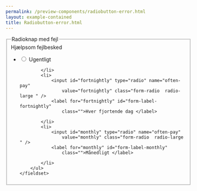 ```yaml
--- 
permalink: /preview-components/radiobutton-error.html
layout: example-contained 
title: Radiobutton-error.html
---
```

<div class="form-group form-error">
    <fieldset>
        <legend class="h5">Radioknap med fejl</legend>
        <span class="form-error-message" role="alert">Hjælpsom
            fejlbesked</span>
        <ul class="nobullet-list">
            <li>
                <input id="weekly" type="radio" name="often-pay"
                    value="weekly" class="form-radio  radio-large " />
                <label for="weekly" id="form-label-weekly"
                    class="">Ugentligt </label>

            </li>
            <li>
                <input id="fortnightly" type="radio" name="often-pay"
                    value="fortnightly" class="form-radio  radio-large " />
                <label for="fortnightly" id="form-label-fortnightly"
                    class="">Hver fjortende dag </label>

            </li>
            <li>
                <input id="monthly" type="radio" name="often-pay"
                    value="monthly" class="form-radio  radio-large " />
                <label for="monthly" id="form-label-monthly"
                    class="">Månedligt </label>

            </li>
        </ul>
    </fieldset>
</div>
